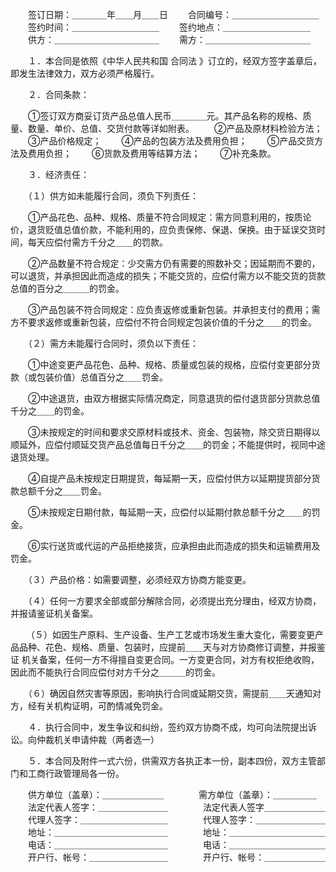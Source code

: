 
 


　　签订日期：＿＿＿＿年＿＿月＿＿日 
　　合同编号：＿＿＿＿＿＿＿＿＿＿ 
　　签约时间：＿＿＿＿＿＿＿＿＿＿ 
　　签约地点：＿＿＿＿＿＿＿＿＿＿ 
　　供方：＿＿＿＿＿＿＿＿＿＿＿＿ 
　　需方：＿＿＿＿＿＿＿＿＿＿＿＿ 

　　１．本合同是依照《中华人民共和国
合同法
》订立的，经双方签字盖章后，即发生法律效力，双方必须严格履行。 

　　２．合同条款： 

　　①签订双方商妥订货产品总值人民币＿＿＿＿元。其产品名称的规格、质量、数量、单价、总值、交货付款等详如附表。 
　　②产品及原材料检验方法； 
　　③产品价格规定； 
　　④产品的包装方法及费用负担； 
　　⑤产品交货方法及费用负担； 
　　⑥货款及费用等结算方法； 
　　⑦补充条款。 

　　３．经济责任： 

　　（１）供方如未能履行合同，须负下列责任： 

　　①产品花色、品种、规格、质量不符合同规定：需方同意利用的，按质论价，退货贬值总值价款，不能利用的，应负责保修、保退、保换。由于延误交货时间，每天应偿付需方千分之＿＿的罚款。 

　　②产品数量不符合规定：少交需方仍有需要的照数补交；因延期而不要的，可以退货，并承担因此而造成的损失；不能交货的，应偿付需方以不能交货的货款总值的百分之＿＿＿的罚金。 

　　③产品包装不符合同规定：应负责返修或重新包装。并承担支付的费用；需方不要求返修或重新包装，应偿付不符合同规定包装价值的千分之＿＿的罚金。 

　　（２）需方未能履行合同时，须负以下责任： 

　　①中途变更产品花色、品种、规格、质量或包装的规格，应偿付变更部分货款（或包装价值）总值百分之＿＿罚金。 

　　②中途退货，由双方根据实际情况商定，同意退货的偿付退货部分货款总值千分之＿＿的罚金。 

　　③未按规定的时间和要求交原材料或技术、资金、包装物，除交货日期得以顺延外，应偿付顺延交货产品总值每日千分之＿＿的罚金；不能提供时，视同中途退货处理。 

　　④自提产品未按规定日期提货，每延期一天，应偿付供方以延期提货部分货款总额千分之＿＿罚金。 

　　⑤未按规定日期付款，每延期一天，应偿付以延期付款总额千分之＿＿的罚金。 

　　⑥实行送货或代运的产品拒绝接货，应承担由此而造成的损失和运输费用及罚金。 

　　（３）产品价格：如需要调整，必须经双方协商方能变更。 

　　（４）任何一方要求全部或部分解除合同，必须提出充分理由，经双方协商，并报请鉴证机关备案。 

　 　（５）如因生产原料、生产设备、生产工艺或市场发生重大变化，需要变更产品品种、花色、规格、质量、包装时，应提前＿＿天与对方协商修订调整，并报鉴证 机关备案，任何一方不得擅自变更合同。一方变更合同，对方有权拒绝收购，因此而不能执行合同应偿付对方千分之＿＿＿的罚金。 

　　（６）确因自然灾害等原因，影响执行合同或延期交货，需提前＿＿天通知对方，经有关机构证明，可酌情减免罚金。 

　　４．执行合同中，发生争议和纠纷，签约双方协商不成，均可向法院提出诉讼。向仲裁机关申请仲裁（两者选一） 

　　５．本合同及附件一式六份，供需双方各执正本一份，副本四份，双方主管部门和工商行政管理局各一份。 

　　供方单位（盖章）：＿＿＿＿＿＿＿　　　　需方单位（盖章）：＿＿＿＿＿ 
　　法定代表人签字：＿＿＿＿＿＿＿＿　　　　法定代表人签字＿＿＿＿＿＿＿ 
　　代理人签字：＿＿＿＿＿＿＿＿＿＿　　　　代理人签字：＿＿＿＿＿＿＿＿ 
　　地址：＿＿＿＿＿＿＿＿＿＿＿＿＿　　　　地址：＿＿＿＿＿＿＿＿＿＿＿ 
　　电话：＿＿＿＿＿＿＿＿＿＿＿＿＿　　　　电话：＿＿＿＿＿＿＿＿＿＿＿ 
　　开户行、帐号：＿＿＿＿＿＿＿＿＿　　　　开户行、帐号：＿＿＿＿＿＿＿ 
 


 

 
 
 
 
 
  


  
 

  


  


  
 
 
 
 

